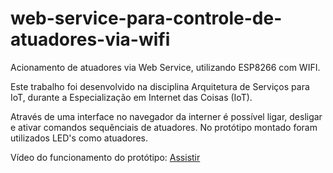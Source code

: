 # web-service-para-controle-de-atuadores-via-wifi
 Acionamento de atuadores via Web Service, utilizando ESP8266 com WIFI.
 
 Este trabalho foi desenvolvido na disciplina Arquitetura de Serviços para IoT, durante a Especialização em Internet das Coisas (IoT).
 
 Através de uma interface no navegador da interner é possível ligar, desligar e ativar comandos sequênciais de atuadores. No protótipo montado foram utilizados LED's como atuadores.
 
 Vídeo do funcionamento do protótipo: [Assistir](https://www.linkedin.com/feed/update/urn:li:activity:6918570607152427008/)
